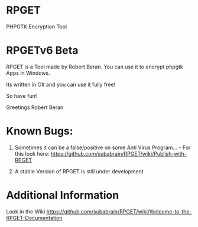 # RPGET

PHPGTK Encryption Tool

# RPGETv6 Beta

RPGET is a Tool made by Robert Beran. You can use it to encrypt phpgtk Apps in Windows.

Its written in C# and you can use it fully free!

So have fun!

Greetings
Robert Beran

# Known Bugs:

1. Sometimes it can be a false/positive on some Anti Virus Program... - For this look here: https://github.com/subabrain/RPGET/wiki/Publish-with-RPGET

2. A stable Version of RPGET is still under development

# Additional Information

Look in the Wiki https://github.com/subabrain/RPGET/wiki/Welcome-to-the-RPGET-Documentation
